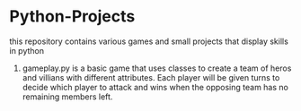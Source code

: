 # Python-Projects
this repository contains various games and small projects that display skills in python

1. gameplay.py is a basic game that uses classes to create a team of heros and villians with different
attributes. Each player will be given turns to decide which player to attack and wins when the opposing
team has no remaining members left.
